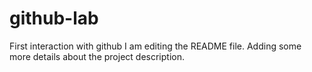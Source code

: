 # github-lab
First interaction with github
I am editing the README file. Adding some more details about the project description.
